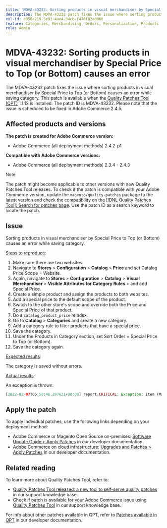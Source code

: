 ```yaml
---
title: 'MDVA-43232: Sorting products in visual merchandiser by Special Price to Top (or Bottom) causes an error'
description: The MDVA-43232 patch fixes the issue where sorting products in visual merchandiser by Special Price to Top (or Bottom) causes an error while saving category. This patch is available when the [Quality Patches Tool (QPT)](/help/announcements/adobe-commerce-announcements/magento-quality-patches-released-new-tool-to-self-serve-quality-patches.md) 1.1.12 is installed. The patch ID is MDVA-43232. Please note that the issue is scheduled to be fixed in Adobe Commerce 2.4.5.
exl-id: e958a219-5e93-4ae4-94cb-f478f82ad060
feature: Categories, Merchandising, Orders, Personalization, Products
role: Admin
---
```

# MDVA-43232: Sorting products in visual merchandiser by Special Price to Top (or Bottom) causes an error

The MDVA-43232 patch fixes the issue where sorting products in visual merchandiser by Special Price to Top (or Bottom) causes an error while saving category. This patch is available when the [Quality Patches Tool (QPT)](/help/announcements/adobe-commerce-announcements/magento-quality-patches-released-new-tool-to-self-serve-quality-patches.md) 1.1.12 is installed. The patch ID is MDVA-43232. Please note that the issue is scheduled to be fixed in Adobe Commerce 2.4.5.

## Affected products and versions

**The patch is created for Adobe Commerce version:**

* Adobe Commerce (all deployment methods) 2.4.2-p1

**Compatible with Adobe Commerce versions:**

* Adobe Commerce (all deployment methods) 2.3.4 - 2.4.3

>[!NOTE]
>
>The patch might become applicable to other versions with new Quality Patches Tool releases. To check if the patch is compatible with your Adobe Commerce version, update the `magento/quality-patches` package to the latest version and check the compatibility on the [[!DNL Quality Patches Tool]: Search for patches page](https://experienceleague.adobe.com/tools/commerce-quality-patches/index.html). Use the patch ID as a search keyword to locate the patch.

## Issue

Sorting products in visual merchandiser by Special Price to Top (or Bottom) causes an error while saving category.

<u>Steps to reproduce</u>:

1. Make sure there are two websites.
1. Navigate to **Stores** > **Configuration** > **Catalog** > **Price** and set Catalog Price Scope = Website.
1. Again, navigate to **Stores** > **Configuration** > **Catalog** > **Visual Merchandiser** > **Visible Attributes for Category Rules** > and add Special Price.
1. Create a simple product and assign the products to both websites.
1. Add a special price to the default scope of the product.
1. Switch to the other store's scope and override both the Price and Special Price of that product.
1. Do a `catalog_product_price` reindex.
1. Go to **Catalog** > **Categories** and create a new category.
1. Add a category rule to filter products that have a special price.
1. Save the category.
1. Under the Products in Category section, set Sort Order = Special Price to Top (or Bottom).
1. Save the category again.

<u>Expected results</u>:

The category is saved without errors.

<u>Actual results</u>:

An exception is thrown:

```php
[2022-02-07T05:58:46.297621+00:00] report.CRITICAL: Exception: Item (Magento\Catalog\Model\Product\Interceptor) with the same ID "1" already exists. in /lib/internal/Magento/Framework/Data/Collection.php:407
```

## Apply the patch

To apply individual patches, use the following links depending on your deployment method:

* Adobe Commerce or Magento Open Source on-premises: [Software Update Guide > Apply Patches](https://experienceleague.adobe.com/en/docs/commerce-operations/tools/quality-patches-tool/usage) in our developer documentation.
* Adobe Commerce on cloud infrastructure: [Upgrades and Patches > Apply Patches](https://experienceleague.adobe.com/en/docs/commerce-cloud-service/user-guide/develop/upgrade/apply-patches) in our developer documentation.

## Related reading

To learn more about Quality Patches Tool, refer to:

* [Quality Patches Tool released: a new tool to self-serve quality patches](/help/announcements/adobe-commerce-announcements/magento-quality-patches-released-new-tool-to-self-serve-quality-patches.md) in our support knowledge base.
* [Check if patch is available for your Adobe Commerce issue using Quality Patches Tool](/help/support-tools/patches-available-in-qpt-tool/check-patch-for-magento-issue-with-magento-quality-patches.md) in our support knowledge base.

For info about other patches available in QPT, refer to [Patches available in QPT](https://experienceleague.adobe.com/tools/commerce-quality-patches/index.html) in our developer documentation.
